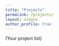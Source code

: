 ```yaml
---
title: "Projects"
permalink: /projects/
layout: single
author_profile: true
---
```

(Your project list)
